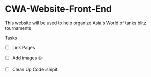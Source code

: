 # CWA-Website-Front-End


This website will be used to help organize Asia's World of tanks blitz tournaments

Tasks
- [ ] Link Pages
- [ ] Add images :+1:
- [ ] Clean Up Code :shipit:

